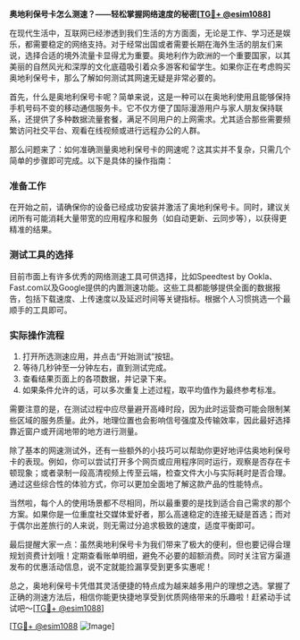 **奥地利保号卡怎么测速？——轻松掌握网络速度的秘密[[TG💪+ @esim1088](https://t.me/s/esim1088)]**

在现代生活中，互联网已经渗透到我们生活的方方面面，无论是工作、学习还是娱乐，都需要稳定的网络支持。对于经常出国或者需要长期在海外生活的朋友们来说，选择合适的境外流量卡显得尤为重要。奥地利作为欧洲的一个重要国家，以其美丽的自然风光和深厚的文化底蕴吸引着众多游客和留学生。如果你正在考虑购买奥地利保号卡，那么了解如何测试其网速无疑是非常必要的。

首先，什么是奥地利保号卡呢？简单来说，这是一种可以在奥地利使用且能够保持手机号码不变的移动通信服务卡。它不仅方便了国际漫游用户与家人朋友保持联系，还提供了多种数据流量套餐，满足不同用户的上网需求。尤其适合那些需要频繁访问社交平台、观看在线视频或进行远程办公的人群。

那么问题来了：如何准确测量奥地利保号卡的网速呢？这其实并不复杂，只需几个简单的步骤即可完成。以下是具体的操作指南：

### 准备工作

在开始之前，请确保你的设备已经成功安装并激活了奥地利保号卡。同时，建议关闭所有可能消耗大量带宽的应用程序和服务（如自动更新、云同步等），以获得更精准的结果。

### 测试工具的选择

目前市面上有许多优秀的网络测速工具可供选择，比如Speedtest by Ookla、Fast.com以及Google提供的内置测速功能。这些工具都能够提供全面的数据报告，包括下载速度、上传速度以及延迟时间等关键指标。根据个人习惯挑选一个最顺手的工具即可。

### 实际操作流程

1. 打开所选测速应用，并点击“开始测试”按钮。
2. 等待几秒钟至一分钟左右，直到测试完成。
3. 查看结果页面上的各项数据，并记录下来。
4. 如果条件允许的话，可以多次重复上述过程，取平均值作为最终参考标准。

需要注意的是，在测试过程中应尽量避开高峰时段，因为此时运营商可能会限制某些区域的服务质量。此外，地理位置也会影响信号强度及传输效率，因此最好选择靠近窗户或开阔地带的地方进行测量。

除了基本的网速测试外，还有一些额外的小技巧可以帮助你更好地评估奥地利保号卡的表现。例如，你可以尝试打开多个网页或应用程序同时运行，观察是否存在卡顿现象；或者录制一段高清视频上传至云端，检查文件大小与实际耗时是否合理。通过这些综合性的体验方式，你可以更加全面地了解这款产品的性能特点。

当然啦，每个人的使用场景都不尽相同，所以最重要的是找到适合自己需求的那个方案。如果你是一位重度社交媒体爱好者，那么高速稳定的连接无疑是首选；而对于偶尔出差旅行的人来说，则无需过分追求极致的速度，适度平衡即可。

最后提醒大家一点：虽然奥地利保号卡为我们带来了极大的便利，但也要记得合理规划资费计划哦！定期查看账单明细，避免不必要的超额消费。同时关注官方渠道发布的优惠活动信息，说不定就能捡漏享受到更多实惠呢！

总之，奥地利保号卡凭借其灵活便捷的特点成为越来越多用户的理想之选。掌握了正确的测速方法后，相信你能更快捷地享受到优质网络带来的乐趣啦！赶紧动手试试吧～[[TG💪+ @esim1088](https://t.me/s/esim1088)]

[[TG💪+ @esim1088](https://t.me/s/esim1088) ![Image](https://i.postimg.cc/4NQfJmqS/Snipaste-2025-05-13-00-14-12.png)]